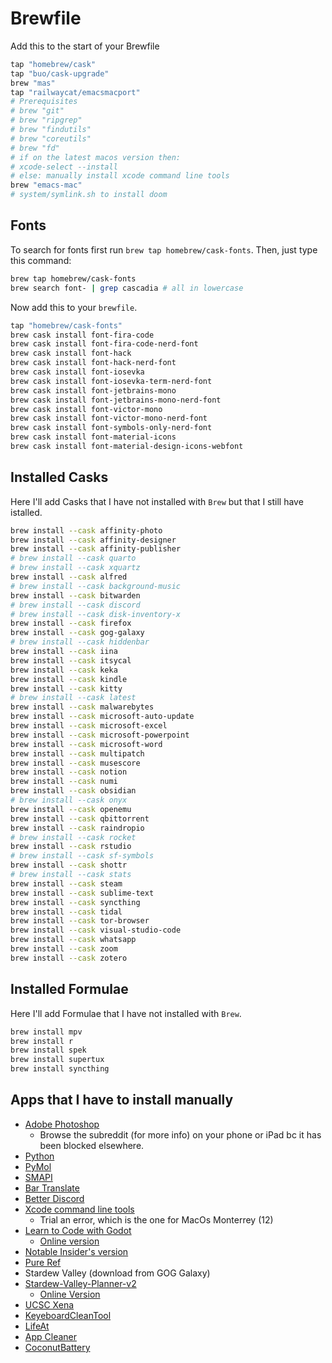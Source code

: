 # Brewfile

Add this to the start of your Brewfile

```sh
tap "homebrew/cask"
tap "buo/cask-upgrade"
brew "mas"
tap "railwaycat/emacsmacport"
# Prerequisites
# brew "git" 
# brew "ripgrep" 
# brew "findutils" 
# brew "coreutils" 
# brew "fd"
# if on the latest macos version then:
# xcode-select --install
# else: manually install xcode command line tools 
brew "emacs-mac" 
# system/symlink.sh to install doom
```

## Fonts

To search for fonts first run `brew tap homebrew/cask-fonts`. Then, just type this command:

```sh
brew tap homebrew/cask-fonts
brew search font- | grep cascadia # all in lowercase
```

Now add this to your `brewfile`.

```sh
tap "homebrew/cask-fonts"
brew cask install font-fira-code
brew cask install font-fira-code-nerd-font
brew cask install font-hack
brew cask install font-hack-nerd-font
brew cask install font-iosevka
brew cask install font-iosevka-term-nerd-font
brew cask install font-jetbrains-mono
brew cask install font-jetbrains-mono-nerd-font
brew cask install font-victor-mono
brew cask install font-victor-mono-nerd-font
brew cask install font-symbols-only-nerd-font
brew cask install font-material-icons
brew cask install font-material-design-icons-webfont
```

## Installed Casks

Here I'll add Casks that I have not installed with `Brew` but that I still have istalled.

```sh
brew install --cask affinity-photo
brew install --cask affinity-designer
brew install --cask affinity-publisher
# brew install --cask quarto
# brew install --cask xquartz
brew install --cask alfred
# brew install --cask background-music
brew install --cask bitwarden
# brew install --cask discord
# brew install --cask disk-inventory-x
brew install --cask firefox
brew install --cask gog-galaxy
# brew install --cask hiddenbar
brew install --cask iina
brew install --cask itsycal
brew install --cask keka
brew install --cask kindle
brew install --cask kitty
# brew install --cask latest
brew install --cask malwarebytes
brew install --cask microsoft-auto-update
brew install --cask microsoft-excel
brew install --cask microsoft-powerpoint
brew install --cask microsoft-word
brew install --cask multipatch
brew install --cask musescore
brew install --cask notion
brew install --cask numi
brew install --cask obsidian
# brew install --cask onyx
brew install --cask openemu
brew install --cask qbittorrent
brew install --cask raindropio
# brew install --cask rocket
brew install --cask rstudio
# brew install --cask sf-symbols
brew install --cask shottr
# brew install --cask stats
brew install --cask steam
brew install --cask sublime-text
brew install --cask syncthing
brew install --cask tidal
brew install --cask tor-browser
brew install --cask visual-studio-code
brew install --cask whatsapp
brew install --cask zoom
brew install --cask zotero
```

## Installed Formulae

Here I'll add Formulae that I have not installed with `Brew`.

```sh
brew install mpv
brew install r
brew install spek
brew install supertux
brew install syncthing
```

## Apps that I have to install manually

- [Adobe Photoshop](https://appnee.com/adobe-zii/#more-1670)
	- Browse the subreddit (for more info) on your phone or iPad bc it has been blocked elsewhere.
- [Python](https://www.python.org/)
- [PyMol](https://pymol.org/2/)
- [SMAPI](https://smapi.io/)
- [Bar Translate](https://github.com/ThijmenDam/BarTranslate)
- [Better Discord](https://github.com/BetterDiscord/BetterDiscord)
- [Xcode command line tools](https://developer.apple.com/download/all/?q=xcode)
	- Trial an error, which is the one for MacOs Monterrey (12)
- [Learn to Code with Godot](https://gdquest.itch.io/learn-godot-gdscript)
	- [Online version](https://gdquest.github.io/learn-gdscript/)
- [Notable Insider's version](https://github.com/notable/notable-insiders)
- [Pure Ref](https://www.pureref.com/download.php?forcePlatform=mac)
- Stardew Valley (download from GOG Galaxy)
- [Stardew-Valley-Planner-v2](https://www.nexusmods.com/stardewvalley/mods/3787/)
	- [Online Version](https://stardew.info/)
- [UCSC Xena](https://xenabrowser.net/)
- [KeyeboardCleanTool](https://folivora.ai/keyboardcleantool)
- [LifeAt](lifeat.io/)
- [App Cleaner](https://freemacsoft.net/appcleaner/)
- [CoconutBattery](https://coconut-flavour.com/coconutbattery/)